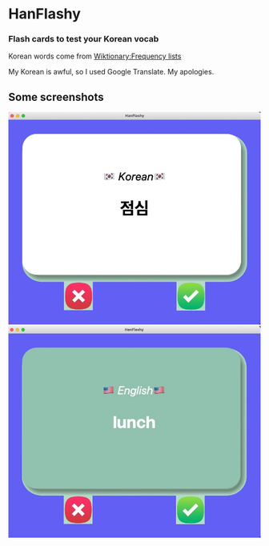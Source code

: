 # HanFlashy

### Flash cards to test your Korean vocab

Korean words come from [Wiktionary:Frequency lists](https://en.wiktionary.org/wiki/Wiktionary:Frequency_lists)

My Korean is awful, so I used Google Translate. My apologies.

## Some screenshots

<img src="./images/korean.jpg" alt="ko-example">

<img src="./images/english.jpg" alt="en-example">